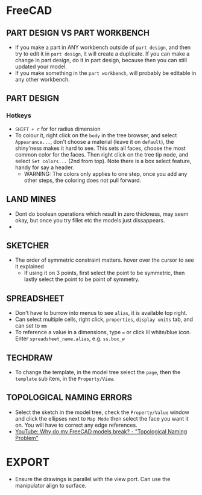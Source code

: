 # FreeCAD

## PART DESIGN VS PART WORKBENCH

- If you make a part in ANY workbench outside of `part design`, and then try to edit it in `part design`, it will create a duplicate. If you can make a change in part design, do it in part design, because then you can still updated your model.
- If you make something in the `part workbench`, will probably be editable in any other workbench.

## PART DESIGN

### Hotkeys

- `SHIFT + r` for for radius dimension
- To colour it, right click on the `body` in the tree browser, and select `Appearance...`, don't choose a material (leave it on `default`), the shiny'ness makes it hard to see. This sets all faces, choose the most common color for the faces. Then right click on the tree tip node, and select `Set colors...` (2nd from top). Note there is a box select feature, handy for say a header.
    - WARNING: The colors only applies to one step, once you add any other steps, the coloring does not pull forward.

## LAND MINES

- Dont do boolean operations which result in zero thickness, may seem okay, but once you try fillet etc the models just dissappears.
-

## SKETCHER

- The order of symmetric constraint matters. hover over the cursor to see it explained
    - If using it on 3 points, first select the point to be symmetric, then lastly select the point to be point of symmetry.

## SPREADSHEET

- Don't have to burrow into menus to see `alias`, it is available top right.
- Can select multiple cells, right click, `properties`, `display units` tab, and can set to `mm`
- To reference a value in a dimensions, type `=` or click lil white/blue icon. Enter `spreadsheet_name.alias`, e.g. `ss.box_w`

## TECHDRAW

- To change the template, in the model tree select the `page`, then the `template` sub item, in the `Property/View`.

## TOPOLOGICAL NAMING ERRORS

- Select the sketch in the model tree, check the `Property/Value` window and click the ellipses next to `Map Mode` then select the face you want it on. You will have to correct any edge references.
- [YouTube: Why do my FreeCAD models break? - "Topological Naming Problem"](https://www.youtube.com/watch?v=6p2vqEEmWq4)

# EXPORT

- Ensure the drawings is parallel with the view port. Can use the manipulator align to surface.
